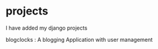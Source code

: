 # projects
I have added my django projects 

blogclocks : 
             A blogging Application with user management
             
             
             

